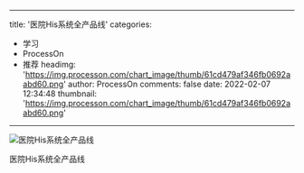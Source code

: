 
---
title: '医院His系统全产品线'
categories: 
 - 学习
 - ProcessOn
 - 推荐
headimg: 'https://img.processon.com/chart_image/thumb/61cd479af346fb0692aabd60.png'
author: ProcessOn
comments: false
date: 2022-02-07 12:34:48
thumbnail: 'https://img.processon.com/chart_image/thumb/61cd479af346fb0692aabd60.png'
---

<div>   
<img class="thumb" alt="医院His系统全产品线" src="https://img.processon.com/chart_image/thumb/61cd479af346fb0692aabd60.png" referrerpolicy="no-referrer">
<p>医院His系统全产品线</p>  
</div>
            